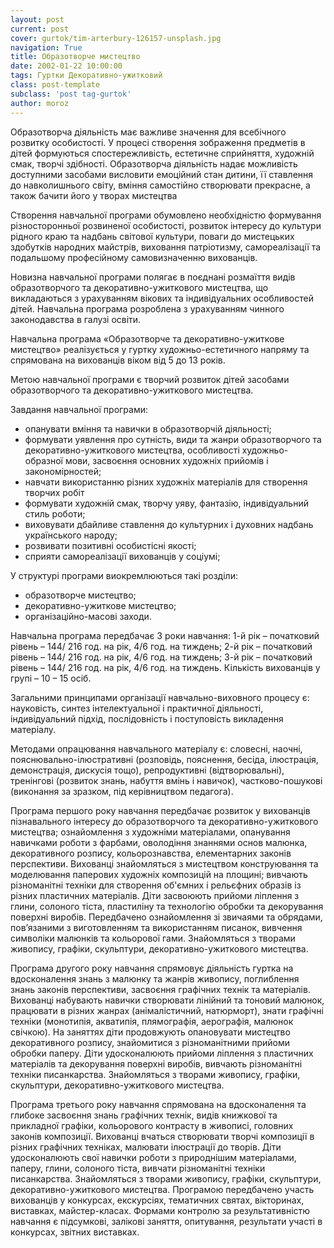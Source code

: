```yaml
---
layout: post
current: post
cover: gurtok/tim-arterbury-126157-unsplash.jpg
navigation: True
title: Образотворче мистецтво
date: 2002-01-22 10:00:00
tags: Гуртки Декоративно-ужитковий
class: post-template
subclass: 'post tag-gurtok'
author: moroz
---
```


Образотворча діяльність має важливе значення для всебічного розвитку особистості. У процесі створення зображення предметів в дітей формуються спостережливість, естетичне сприйняття, художній смак, творчі здібності. Образотворча діяльність надає можливість доступними засобами висловити емоційний стан дитини, її ставлення до навколишнього світу, вміння самостійно створювати прекрасне, а також бачити його у творах мистецтва

Створення навчальної програми обумовлено необхідністю формування різносторонньої розвиненої особистості, розвиток інтересу до культури рідного краю та надбань світової культури, поваги до мистецьких здобутків народних майстрів, виховання патріотизму, самореалізації та подальшому професійному самовизначенню вихованців.

Новизна навчальної програми полягає в поєднані розмаїття видів образотворчого та декоративно-ужиткового мистецтва, що викладаються з урахуванням вікових та індивідуальних особливостей дітей.
Навчальна програма розроблена з урахуванням чинного законодавства в галузі освіти.

Навчальна програма «Образотворче та декоративно-ужиткове  мистецтво» реалізується у гуртку художньо-естетичного напряму та спрямована на вихованців віком від 5 до 13 років.

Метою навчальної програми є творчий розвиток дітей засобами образотворчого та декоративно-ужиткового мистецтва.

Завдання навчальної програми:
 * опанувати вміння та навички в образотворчій діяльності;
 * формувати уявлення про сутність, види та жанри образотворчого та декоративно-ужиткового мистецтва, особливості художньо-образної мови, засвоєння основних художніх прийомів і закономірностей;
 * навчати використанню різних художніх матеріалів для створення творчих робіт
 * формувати художній смак, творчу уяву, фантазію, індивідуальний стиль роботи;
 * виховувати дбайливе ставлення до культурних і духовних надбань українського народу;
 * розвивати позитивні особистісні якості;
 * сприяти самореалізації вихованців у соціумі;

У структурі програми виокремлюються такі розділи:
 * образотворче мистецтво;
 * декоративно-ужиткове мистецтво;
 * організаційно-масові заходи.

Навчальна програма передбачає 3 роки навчання:
1-й рік – початковий рівень – 144/ 216 год. на рік, 4/6 год. на тиждень;
2-й рік – початковий рівень – 144/ 216 год. на рік, 4/6 год. на тиждень;
3-й рік – початковий рівень – 144/ 216 год. на рік, 4/6 год. на тиждень.
Кількість вихованців у групі – 10 – 15 осіб.

Загальними принципами організації навчально-виховного процесу є: науковість, синтез інтелектуальної і практичної діяльності, індивідуальний підхід, послідовність і поступовість викладення матеріалу.

Методами опрацювання навчального матеріалу є: словесні, наочні, пояснювально-ілюстративні (розповідь, пояснення, бесіда, ілюстрація, демонстрація, дискусія тощо), репродуктивні (відтворювальні), тренінгові (розвиток знань, набуття вмінь і навичок), частково-пошукові (виконання за зразком, під керівництвом педагога).

Програма першого року навчання передбачає розвиток у вихованців пізнавального інтересу до образотворчого та декоративно-ужиткового мистецтва; ознайомлення з художніми матеріалами, опанування навичками роботи з фарбами, оволодіння знаннями основ малюнка, декоративного розпису, кольорознавства, елементарних законів перспективи. Вихованці знайомляться з мистецтвом конструювання та моделювання паперових художніх композицій на площині; вивчають різноманітні техніки для створення об'ємних і рельєфних образів із різних пластичних матеріалів. Діти засвоюють прийоми ліплення з глини, солоного тіста, пластиліну та технологію обробки та декорування поверхні виробів. Передбачено ознайомлення зі звичаями та обрядами, пов’язаними з виготовленням та використанням писанок, вивчення символіки малюнків та кольорової гами. Знайомляться з творами живопису, графіки, скульптури, декоративно-ужиткового мистецтва.

Програма другого року навчання спрямовує діяльність гуртка на вдосконалення знань з малюнку та жанрів живопису, поглиблення знань законів перспективи, засвоєння графічних технік та матеріалів. Вихованці набувають навички створювати лінійний та тоновий малюнок, працювати в різних жанрах (анімалістичний, натюрморт), знати графічні техніки (монотипія, акватипія, плямографія, аерографія, малюнок свічкою). На заняттях діти продовжують  опановувати мистецтво декоративного розпису, знайомитися з різноманітними прийоми обробки паперу. Діти удосконалюють прийоми ліплення з пластичних матеріалів та декорування поверхні виробів, вивчають різноманітні техніки писанкарства. Знайомляться з творами живопису, графіки, скульптури, декоративно-ужиткового мистецтва.

Програма третього року навчання спрямована на вдосконалення та глибоке засвоєння знань графічних технік, видів книжкової та прикладної графіки, кольорового контрасту в живописі, головних законів композиції. Вихованці вчаться створювати творчі композиції в різних графічних техніках, малювати ілюстрації до творів. Діти удосконалюють свої навички роботи з  природнішим матеріалами, паперу, глини, солоного тіста, вивчати різноманітні техніки писанкарства. Знайомляться з творами живопису, графіки, скульптури, декоративно-ужиткового мистецтва.
Програмою передбачено участь вихованців у конкурсах, екскурсіях, тематичних святах, вікторинах, виставках, майстер-класах.
Формами контролю за результативністю навчання є підсумкові, залікові заняття, опитування, результати участі в конкурсах, звітних виставках.
